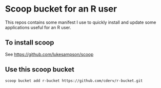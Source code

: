 # Scoop bucket for an R user

This repos contains some manifest I use to quickly install and update some applications useful for an R user.

## To install scoop 

See https://github.com/lukesampson/scoop

## Use this scoop bucket

```powershel
scoop bucket add r-bucket https://github.com/cderv/r-bucket.git
```